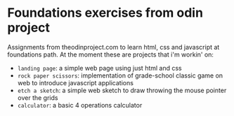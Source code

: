 # Foundations exercises from odin project
Assignments from theodinproject.com to learn html, css and javascript at foundations path. At the moment these are projects that i'm workin' on:
- `landing page`: a simple web page using just html and css
- `rock paper scissors`: implementation of grade-school classic game on web to introduce javascript applications
- `etch a sketch`: a simple web sketch to draw throwing the mouse pointer over the grids
- `calculator`: a basic 4 operations calculator 
